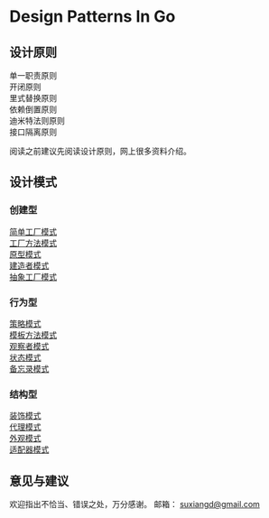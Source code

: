 # Design Patterns In Go

## 设计原则
单一职责原则  
开闭原则  
里式替换原则  
依赖倒置原则  
迪米特法则原则  
接口隔离原则

阅读之前建议先阅读设计原则，网上很多资料介绍。

## 设计模式
### 创建型
[简单工厂模式](./simple_factory)  
[工厂方法模式](./factory_method)  
[原型模式](./prototype)  
[建造者模式](./builder)  
[抽象工厂模式](./abstract_factory)

### 行为型
[策略模式](./strategy)  
[模板方法模式](./template_method)  
[观察者模式](./observer)  
[状态模式](./state)  
[备忘录模式](./memento)

### 结构型
[装饰模式](./decorator)  
[代理模式](./proxy)  
[外观模式](./facade)  
[适配器模式](./adapter)

## 意见与建议
欢迎指出不恰当、错误之处，万分感谢。
邮箱： suxiangd@gmail.com
